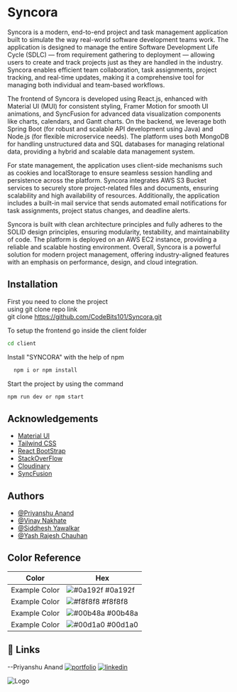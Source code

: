 # Syncora

Syncora is a modern, end-to-end project and task management application built to simulate the way real-world software development teams work. The application is designed to manage the entire Software Development Life Cycle (SDLC) — from requirement gathering to deployment — allowing users to create and track projects just as they are handled in the industry. Syncora enables efficient team collaboration, task assignments, project tracking, and real-time updates, making it a comprehensive tool for managing both individual and team-based workflows.

The frontend of Syncora is developed using React.js, enhanced with Material UI (MUI) for consistent styling, Framer Motion for smooth UI animations, and SyncFusion for advanced data visualization components like charts, calendars, and Gantt charts. On the backend, we leverage both Spring Boot (for robust and scalable API development using Java) and Node.js (for flexible microservice needs). The platform uses both MongoDB for handling unstructured data and SQL databases for managing relational data, providing a hybrid and scalable data management system.

For state management, the application uses client-side mechanisms such as cookies and localStorage to ensure seamless session handling and persistence across the platform. Syncora integrates AWS S3 Bucket services to securely store project-related files and documents, ensuring scalability and high availability of resources. Additionally, the application includes a built-in mail service that sends automated email notifications for task assignments, project status changes, and deadline alerts.

Syncora is built with clean architecture principles and fully adheres to the SOLID design principles, ensuring modularity, testability, and maintainability of code. The platform is deployed on an AWS EC2 instance, providing a reliable and scalable hosting environment. Overall, Syncora is a powerful solution for modern project management, offering industry-aligned features with an emphasis on performance, design, and cloud integration.

## Installation

First you need to clone the project  
using git clone repo link  
git clone https://github.com/CodeBits101/Syncora.git

To setup the frontend go inside the client folder

```bash
cd client
```

Install "SYNCORA" with the help of npm

```bash
  npm i or npm install
```

Start the project by using the command

```bash
npm run dev or npm start
```

## Acknowledgements

- [Material UI](https://awesomeopensource.com/project/elangosundar/awesome-README-templates)
- [Tailwind CSS](https://tailwindcss.com/)
- [React BootStrap](https://react-bootstrap.netlify.app/)
- [StackOverFlow](https://stackoverflow.com/questions)
- [Cloudinary](https://cloudinary.com/)
- [SyncFusion](https://www.syncfusion.com/)

## Authors

- [@Priyanshu Anand](https://github.com/PriyanshuAnand2826)
- [@Vinay Nakhate](https://github.com/vinay1nakhate)
- [@Siddhesh Yawalkar](https://github.com/sidddheshh)
- [@Yash Rajesh Chauhan](https://github.com/yashRChauhan)

## Color Reference

| Color         | Hex                                                              |
| ------------- | ---------------------------------------------------------------- |
| Example Color | ![#0a192f](https://via.placeholder.com/10/0a192f?text=+) #0a192f |
| Example Color | ![#f8f8f8](https://via.placeholder.com/10/f8f8f8?text=+) #f8f8f8 |
| Example Color | ![#00b48a](https://via.placeholder.com/10/00b48a?text=+) #00b48a |
| Example Color | ![#00d1a0](https://via.placeholder.com/10/00b48a?text=+) #00d1a0 |

## 🔗 Links

--Priyanshu Anand
[![portfolio](https://img.shields.io/badge/my_portfolio-000?style=for-the-badge&logo=ko-fi&logoColor=white)](https://github.com/PriyanshuAnand2826)
[![linkedin](https://img.shields.io/badge/linkedin-0A66C2?style=for-the-badge&logo=linkedin&logoColor=white)](https://www.linkedin.com/in/priyanshu-anand-5b9776217/)

![Logo](https://res.cloudinary.com/dybxdtcnq/image/upload/v1742811831/CodeBits101_2_cu4y4h.png)
